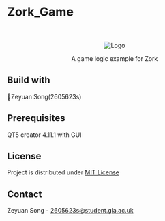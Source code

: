 # Zork_Game
<br />
<div align="center">
  <br />
  <img src="image/MainScreen.PNG" alt="Logo">
  <p align="center">
    A game logic example for Zork
    <br />
    </p>
</div>


## Build with
:running:Zeyuan Song(2605623s)<br>


## Prerequisites
QT5 creator 4.11.1 with GUI<br>


## License
Project is distributed under <a href="https://github.com/zeyuan-song0204/Remote-infrared-thermometer-/blob/main/LICENSE">MIT License</a>
## Contact
Zeyuan Song - 2605623s@student.gla.ac.uk








